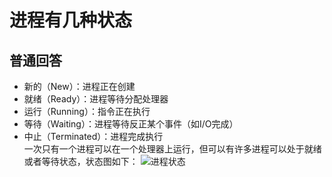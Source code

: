 # 进程有几种状态
## 普通回答
- 新的（New）：进程正在创建
- 就绪（Ready）：进程等待分配处理器
- 运行（Running）：指令正在执行
- 等待（Waiting）：进程等待反正某个事件（如I/O完成）
- 中止（Terminated）：进程完成执行  
一次只有一个进程可以在一个处理器上运行，但可以有许多进程可以处于就绪或者等待状态，状态图如下：
![进程状态](http://ww1.sinaimg.cn/mw690/b75b8776ly1gage04w085j20hq09174w.jpg)